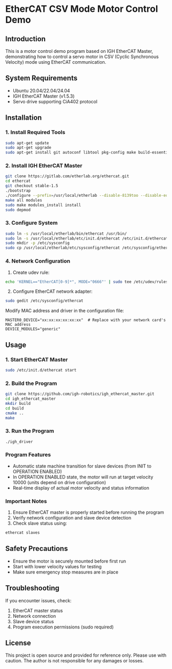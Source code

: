 # EtherCAT CSV Mode Motor Control Demo

## Introduction
This is a motor control demo program based on IGH EtherCAT Master, demonstrating how to control a servo motor in CSV (Cyclic Synchronous Velocity) mode using EtherCAT communication.

## System Requirements
- Ubuntu 20.04/22.04/24.04
- IGH EtherCAT Master (v1.5.3)
- Servo drive supporting CiA402 protocol

## Installation

### 1. Install Required Tools
```bash
sudo apt-get update
sudo apt-get upgrade
sudo apt-get install git autoconf libtool pkg-config make build-essential net-tools
```

### 2. Install IGH EtherCAT Master
```bash
git clone https://gitlab.com/etherlab.org/ethercat.git
cd ethercat
git checkout stable-1.5
./bootstrap
./configure --prefix=/usr/local/etherlab --disable-8139too --disable-eoe --enable-generic
make all modules
sudo make modules_install install
sudo depmod
```

### 3. Configure System
```bash
sudo ln -s /usr/local/etherlab/bin/ethercat /usr/bin/
sudo ln -s /usr/local/etherlab/etc/init.d/ethercat /etc/init.d/ethercat
sudo mkdir -p /etc/sysconfig
sudo cp /usr/local/etherlab/etc/sysconfig/ethercat /etc/sysconfig/ethercat
```

### 4. Network Configuration
1. Create udev rule:
```bash
echo 'KERNEL=="EtherCAT[0-9]*", MODE="0666"' | sudo tee /etc/udev/rules.d/99-EtherCAT.rules
```

2. Configure EtherCAT network adapter:
```bash
sudo gedit /etc/sysconfig/ethercat
```
Modify MAC address and driver in the configuration file:
```
MASTER0_DEVICE="xx:xx:xx:xx:xx:xx"  # Replace with your network card's MAC address
DEVICE_MODULES="generic"
```

## Usage

### 1. Start EtherCAT Master
```bash
sudo /etc/init.d/ethercat start
```

### 2. Build the Program
```bash
git clone https://github.com/igh-robotics/igh_ethercat_master.git
cd igh_ethercat_master
mkdir build
cd build
cmake ..
make
```

### 3. Run the Program
```bash
./igh_driver
```

### Program Features
- Automatic state machine transition for slave devices (from INIT to OPERATION ENABLED)
- In OPERATION ENABLED state, the motor will run at target velocity 10000 (units depend on drive configuration)
- Real-time display of actual motor velocity and status information

### Important Notes
1. Ensure EtherCAT master is properly started before running the program
2. Verify network configuration and slave device detection
3. Check slave status using:
```bash
ethercat slaves
```

## Safety Precautions
- Ensure the motor is securely mounted before first run
- Start with lower velocity values for testing
- Make sure emergency stop measures are in place

## Troubleshooting
If you encounter issues, check:
1. EtherCAT master status
2. Network connection
3. Slave device status
4. Program execution permissions (sudo required)

## License
This project is open source and provided for reference only. Please use with caution. The author is not responsible for any damages or losses.
